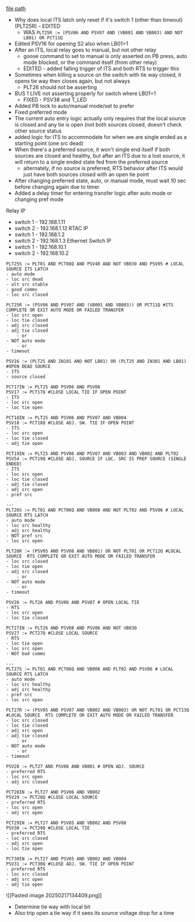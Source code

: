 
[file path](<file:///C:\Users\jnetherton\G&W Electric Co\US-PowerGridAutomation - Documents\_Lazer\109623 - Prime (Elk Grove Village)>)

- Why does local ITS latch only reset if it's switch 1 (other than timeout) (PLT25R) - EDITED
	- WAS `PLT25R := (PSV06 AND PSV07 AND (VB001 AND VB003) AND NOT LB01) OR PCT11Q`
- Edited PSV16 for opening S2 also when LB01=1
- After an ITS, local relay goes to manual, but not other relay
	- goose command to set to manual is only asserted on PB press, auto mode blocked, or the command itself (from other relay)
	- EDITED - added falling trigger of ITS and both RTS to trigger this
- Sometimes when killing a source on the switch with tie way closed, it opens tie way then closes again, but not always
	- PLT26 should not be asserting
- BUS 1 LIVE not asserting properly for switch where LB01=1
	- FIXED - PSV38 and T_LED
- Added PB lock to auto/manual mode/set to prefer
- Fixed preferred mode
- The current auto entry logic actually only requires that the local source is closed and any tie is open (not both sources closed, doesn't check other source status
- added logic for ITS to accommodate for when we are single ended as a starting point (one src dead)
- When there's a preferred source, it won't single end itself if both sources are closed and healthy, but after an ITS due to a lost source, it will return to a single ended state fed from the preferred source
	- alternately, if no source is preferred, RTS behavior after ITS would just have both sources closed with an open tie point
- After changing preferred state, auto, or manual mode, must wait 10 sec before changing again due to timer
- Added a delay timer for entering transfer logic after auto mode or changing pref mode

Relay IP
- switch 1 - 192.168.1.11
- switch 2 - 192.168.1.12
RTAC IP
- switch 1 - 192.168.1.2
- switch 2 - 192.168.1.3
Ethernet Switch IP
- switch 1 - 192.168.10.1
- switch 2 - 192.168.10.2

```
PLT25S := PLT01 AND PCT08Q AND PSV40 AND NOT VB030 AND PSV05 # LOCAL SOURCE ITS LATCH
- auto mode
- loc src dead
- alt src stable
- good comms
- loc src closed

PLT25R := (PSV06 AND PSV07 AND (VB001 AND VB003)) OR PCT11Q #ITS COMPLETE OR EXIT AUTO MODE OR FAILED TRANSFER
- loc src open
- loc tie closed
- adj src closed
- adj tie closed
	- or
- NOT auto mode
	- or
- timeout

PSV16 := (PLT25 AND IN101 AND NOT LB01) OR (PLT25 AND IN301 AND LB01) #OPEN DEAD SOURCE
- ITS
- source closed

PCT17IN := PLT25 AND PSV06 AND PSV08
PSV17 := PCT17Q #CLOSE LOCAL TIE IF OPEN POINT
- ITS
- loc src open
- loc tie open

PCT18IN := PLT25 AND PSV06 AND PSV07 AND VB004
PSV18 := PCT18Q #CLOSE ADJ. SW. TIE IF OPEN POINT
- ITS
- loc src open
- loc tie closed
- adj tie open

PCT19IN := PLT25 AND PSV06 AND PSV07 AND VB003 AND VB002 AND PLT02
PSV54 := PCT19Q #CLOSE ADJ. SOURCE IF LOC. SRC IS PREF SOURCE (SINGLE ENDED)
- ITS
- loc src open
- loc tie closed
- adj tie closed
- adj src open
- pref src

---
PLT26S := PLT01 AND PCT06Q AND VB008 AND NOT PLT02 AND PSV06 # LOCAL SOURCE RTS LATCH
- auto mode
- loc src healthy
- adj src healthy
- NOT pref src
- loc src open

PLT26R := (PSV05 AND PSV08 AND VB001) OR NOT PLT01 OR PCT12Q #LOCAL SOURCE  RTS COMPLETE OR EXIT AUTO MODE OR FAILED TRANSFER
- loc src closed
- loc tie open
- adj src closed
	- or
- NOT auto mode
	- or
- timeout

PSV26 := PLT26 AND PSV06 AND PSV07 # OPEN LOCAL TIE
- RTS
- loc src open
- loc tie closed

PCT27IN := PLT26 AND PSV08 AND PSV06 AND NOT VB030
PSV27 := PCT27Q #CLOSE LOCAL SOURCE
- RTS
- loc tie open
- loc src open
- NOT bad comms

---
PLT27S := PLT01 AND PCT06Q AND VB008 AND PLT02 AND PSV06 # LOCAL SOURCE RTS LATCH
- auto mode
- loc src healthy
- adj src healthy
- pref src
- loc src open

PLT27R := (PSV05 AND PSV07 AND VB002 AND VB003) OR NOT PLT01 OR PCT13Q #LOCAL SOURCE  RTS COMPLETE OR EXIT AUTO MODE OR FAILED TRANSFER
- loc src closed
- loc tie closed
- adj src open
- adj tie closed
	- or
- NOT auto mode
	- or
- timeout

PSV28 := PLT27 AND PSV06 AND VB001 # OPEN ADJ. SOURCE
- preferred RTS
- loc src open
- adj src closed

PCT28IN := PLT27 AND PSV06 AND VB002
PSV29 := PCT28Q #CLOSE LOCAL SOURCE
- preferred RTS
- loc src open
- adj src open

PCT29IN := PLT27 AND PSV05 AND VB002 AND PSV08
PSV30 := PCT29Q #CLOSE LOCAL TIE
- preferred RTS
- loc src closed
- adj src open
- loc tie open

PCT30IN := PLT27 AND PSV05 AND VB002 AND VB004
PSV31 := PCT30Q #CLOSE ADJ. SW. TIE IF OPEN POINT
- preferred RTS
- loc src closed
- adj src open
- adj tie open

```

![[Pasted image 20250217134409.png]]
- Determine tie way with local bit
- Also trip open a tie way if it sees its source voltage drop for a time